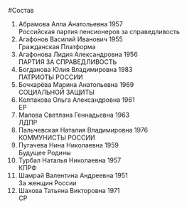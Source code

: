 #Состав
1. Абрамова Алла Анатольевна 1957   
    Российская партия пенсионеров за справедливость
2. Агафонов Василий Иванович 1955   
    Гражданская Платформа
3. Агафонова Лидия Александровна 1956   
    ПАРТИЯ ЗА СПРАВЕДЛИВОСТЬ
4. Богданова Юлия Владимировна 1983   
    ПАТРИОТЫ РОССИИ
5. Бочкарёва Марина Анатольевна 1969   
    СОЦИАЛЬНОЙ ЗАЩИТЫ
6. Колпакова Ольга Александровна 1961   
    ЕР
7. Малова Светлана Геннадьевна 1963   
    ЛДПР
8. Пальчевская Наталия Владимировна 1976   
    КОММУНИСТЫ РОССИИ
9. Пугачева Нина Николаевна 1959   
    Будущее Родины
10. Турбал Наталья Николаевна 1957   
    КПРФ
11. Шамрай Валентина Андреевна 1951   
    За женщин России
12. Шахова Татьяна Викторовна 1971   
    СР
